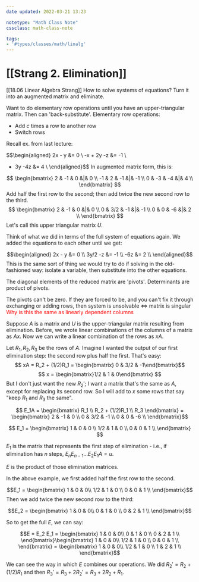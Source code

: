 ```yaml
---
date updated: 2022-03-21 13:23

notetype: "Math Class Note"
cssclass: math-class-note

tags: 
- '#types/classes/math/linalg'
---
```


# [[Strang 2. Elimination]]
[[18.06 Linear Algebra Strang]]
How to solve systems of equations? Turn it into an augmented matrix and eliminate.  

Want to do elementary row operations until you have an upper-triangular matrix. Then can 'back-substitute'.
Elementary row operations:
- Add $c$ times a row to another row
- Switch rows

Recall ex. from last lecture: 

$$\begin{aligned}
2x - y   &= 0 \\
-x + 2y  -z &= -1 \\
 - 3y  -4z &= 4 \\
\end{aligned}$$
In augmented matrix form, this is:

$$
\begin{bmatrix}
2 & -1 & 0 &|& 0 \\
-1 & 2 & -1 &|& -1 \\
0 & -3 & -4 &|& 4 \\
\end{bmatrix}
$$
Add half the first row to the second; then add twice the new second row to the third. 
$$
\begin{bmatrix}
2 & -1 & 0 &|& 0 \\
0 & 3/2 & -1 &|& -1 \\
0 & 0 & -6 &|& 2 \\
\end{bmatrix}
$$
Let's call this upper triangular matrix $U$. 

Think of what we did in terms of the full system of equations again. We added the equations to each other until we get: 

$$\begin{aligned}
2x - y   &= 0 \\
3y/2  -z &= -1 \\
   -6z &= 2 \\
\end{aligned}$$
This is the same sort of thing we would try to do if solving in the old-fashioned way: isolate a variable, then substitute into the other equations.

The diagonal elements of the reduced matrix are 'pivots'. Determinants are product of pivots.

The pivots can't be zero. If they are forced to be, and you can't fix it through exchanging or adding rows, then system is unsolvable $\iff$ matrix is singular <font color=red>Why is this the same as linearly dependent columns</font>

Suppose $A$ is a matrix and $U$ is the upper-triangular matrix resulting from elimination. Before, we wrote linear combinations of the columns of a matrix as $Ax$. Now we can write a linear combination of the rows as $xA$. 

Let $R_1, R_2, R_3$ be the rows of $A$. Imagine I wanted the output of our first elimination step: the second row plus half the first. That's easy:
$$ xA = R_2 + (1/2)R_1 = \begin{bmatrix} 0 & 3/2 & -1\end{bmatrix}$$
$$ x = \begin{bmatrix}1/2 & 1 & 0\end{bmatrix} $$
But I don't just want the new $R_2'$; I want a matrix that's the same as $A$, except for replacing its second row. So I will add to $x$ some rows that say "keep $R_1$ and $R_3$ the same". 

$$ E_1A = \begin{bmatrix} R_1 \\ R_2 + (1/2)R_1 \\ R_3 \end{bmatrix} = \begin{bmatrix}
2 & -1 & 0 \\
0 & 3/2 & -1 \\
0 & 0 & -6 \\
\end{bmatrix}$$

$$ E_1 = \begin{bmatrix}
1 & 0 & 0 \\
1/2 & 1 & 0  \\
0 & 0 & 1 \\
\end{bmatrix} $$


$E_1$ is the matrix that represents the first step of elimination - i.e., if elimination has $n$ steps, $E_n E_{n-1} \ldots E_2 E_1 A = u$. 

$E$ is the product of those elimination matrices. 


In the above example, we first added half the first row to the second.

$$E_1 = \begin{bmatrix}
1 & 0 & 0\\
1/2 & 1 & 0 \\
0 & 0 & 1 \\
\end{bmatrix}$$
Then we add twice the new second row to the third:

$$E_2 = \begin{bmatrix}
1 & 0 & 0\\
0 & 1 & 0 \\
0 & 2 & 1 \\
\end{bmatrix}$$

So to get the full $E$, we can say:

$$E = E_2 E_1 = \begin{bmatrix}
1 & 0 & 0\\
0 & 1 & 0 \\
0 & 2 & 1 \\
\end{bmatrix}\begin{bmatrix}
1 & 0 & 0\\
1/2 & 1 & 0 \\
0 & 0 & 1 \\
\end{bmatrix} = \begin{bmatrix}
1 & 0 & 0\\
1/2 & 1 & 0 \\
1 & 2 & 1 \\
\end{bmatrix}$$

We can see the way in which $E$ combines our operations. We did $R_2' = R_2 + (1/2) R_1$ and then $R_3' = R_3 + 2 R_2' = R_3 + 2R_2 + R_1$. 
